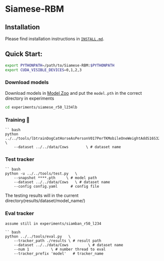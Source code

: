 # Siamese-RBM



## Installation

Please find installation instructions in [`INSTALL.md`](INSTALL.md).

## Quick Start:

```bash
export PYTHONPATH=/path/to/Siamese-RBM:$PYTHONPATH
export CUDA_VISIBLE_DEVICES=0,1,2,3
```

### Download models

Download models in [Model Zoo](MODEL_ZOO.md) and put the `model.pth` in the correct directory in experiments


```bash
cd experiments/siamese_r50_l234lb

```
###  Training :wrench:
```
`` bash
python ../../tools/lbtrainDogCatHorseAsPersonV017PerTKMobileOneWeightAddS16S32CATS8singleclass4gpu_ACMOutPointMaskCROPBBnoRKDropout_HeadPadding.py 	 \
	--dataset ../../data/Cows        \ # dataset name
 ```

### Test tracker
```
`` bash
python -u ../../tools/test.py 	\
	--snapshot ****.pth 	\ # model path
	--dataset ../../data/Cows  	\ # dataset name
	--config config.yaml	  # config file
```

The testing results will in the current directory(results/dataset/model_name/)


### Eval tracker
```
assume still in experiments/siamban_r50_l234

`` bash
python ../../tools/eval.py 	 \
	--tracker_path ./results \ # result path
	--dataset ../../data/Cows         \ # dataset name
	--num 1 		 \ # number thread to eval
	--tracker_prefix 'model'   # tracker_name
